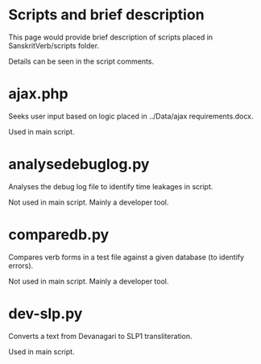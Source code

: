 # Scripts and brief description

This page would provide brief description of scripts placed in SanskritVerb/scripts folder.

Details can be seen in the script comments.

# ajax.php

Seeks user input based on logic placed in ../Data/ajax requirements.docx.

Used in main script.

# analysedebuglog.py

Analyses the debug log file to identify time leakages in script.

Not used in main script. Mainly a developer tool.

# comparedb.py

Compares verb forms in a test file against a given database (to identify errors).

Not used in main script. Mainly a developer tool.

# dev-slp.py

Converts a text from Devanagari to SLP1 transliteration.

Used in main script.

# 